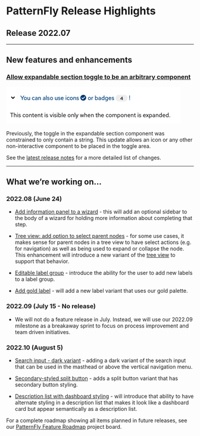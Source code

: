 # PatternFly Release Highlights
## Release 2022.07
----------------------------------------------------------
## New features and enhancements

### [Allow expandable section toggle to be an arbitrary component](https://v4-archive.patternfly.org/v4/components/expandable-section#with-custom-toggle-content)

![expandable section with custom toggle](./img/expandable-section.png)

Previously, the toggle in the expandable section component was constrained to only contain a string. This update allows an icon or any other non-interactive component to be placed in the toggle area.

See the [latest release notes](https://v4-archive.patternfly.org/v4/developer-resources/release-notes) for a more detailed list of changes.

-----------------------------------------------------------------------------

## What we’re working on...

### 2022.08 (June 24)

* [Add information panel to a wizard](https://github.com/patternfly/patternfly-react/issues/7258) - this will add an optional sidebar to the body of a wizard for holding more information about completing that step.

* [Tree view: add option to select parent nodes](https://github.com/patternfly/patternfly-react/issues/7378) - for some use cases, it makes sense for parent nodes in a tree view to have select actions (e.g. for navigation) as well as being used to expand or collapse the node. This enhancement will introduce a new variant of the [tree view](https://v4-archive.patternfly.org/v4/components/tree-view) to support that behavior.

* [Editable label group](https://github.com/patternfly/patternfly-react/issues/7351) - introduce the ability for the user to add new labels to a label group.

* [Add gold label](https://github.com/patternfly/patternfly-react/issues/7449) - will add a new label variant that uses our gold palette.

### 2022.09 (July 15 - No release)
* We will not do a feature release in July. Instead, we will use our 2022.09 milestone as a breakaway sprint to focus on process improvement and team driven initiatives.

### 2022.10 (August 5)

* [Search input - dark variant](https://github.com/patternfly/patternfly/issues/4705) - adding a dark variant of the search input that can be used in the masthead or above the vertical navigation menu.

* [Secondary-styled split button](https://github.com/patternfly/patternfly/issues/4798) - adds a split button variant that has secondary button styling.

* [Description list with dashboard styling](https://github.com/patternfly/patternfly/issues/4699) - will introduce that ability to have alternate styling in a description list that makes it look like a dashboard card but appear semantically as a description list.

For a complete roadmap showing all items planned in future releases, see our [PatternFly Feature Roadmap](https://github.com/orgs/patternfly/projects/4?fullscreen=true) project board.
